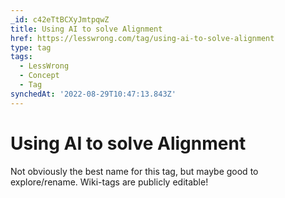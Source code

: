 ```yaml
---
_id: c42eTtBCXyJmtpqwZ
title: Using AI to solve Alignment
href: https://lesswrong.com/tag/using-ai-to-solve-alignment
type: tag
tags:
  - LessWrong
  - Concept
  - Tag
synchedAt: '2022-08-29T10:47:13.843Z'
---
```

# Using AI to solve Alignment

Not obviously the best name for this tag, but maybe good to explore/rename. Wiki-tags are publicly editable!